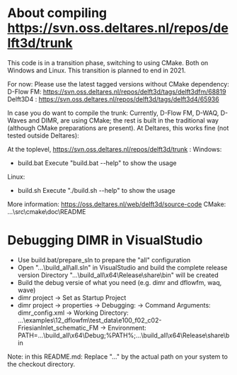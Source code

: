 About compiling https://svn.oss.deltares.nl/repos/delft3d/trunk
===============================================================
This code is in a transition phase, switching to using CMake. Both on Windows and Linux.
This transition is planned to end in 2021.

For now: Please use the latest tagged versions without CMake dependency:
D-Flow FM: https://svn.oss.deltares.nl/repos/delft3d/tags/delft3dfm/68819
Delft3D4 : https://svn.oss.deltares.nl/repos/delft3d/tags/delft3d4/65936

In case you do want to compile the trunk:
Currently, D-Flow FM, D-WAQ, D-Waves and DIMR,  are using CMake; the rest is built in the traditional way (although CMake preparations are present).
At Deltares, this works fine (not tested outside Deltares):

At the toplevel, https://svn.oss.deltares.nl/repos/delft3d/trunk :
Windows:
- build.bat
  Execute "build.bat --help" to show the usage

Linux:
- build.sh
  Execute "./build.sh --help" to show the usage

More information:
https://oss.deltares.nl/web/delft3d/source-code
CMake: ...\src\cmake\doc\README



Debugging DIMR in VisualStudio
==============================
- Use build.bat/prepare_sln to prepare the "all" configuration
- Open "...\build_all\all.sln" in VisualStudio and build the complete release version
  Directory "...\build_all\x64\Release\share\bin" will be created
- Build the debug versie of what you need (e.g. dimr and dflowfm, waq, wave)
- dimr project -> Set as Startup Project
- dimr project -> properties -> Debugging:
    -> Command Arguments: dimr_config.xml
    -> Working Directory: ...\examples\12_dflowfm\test_data\e100_f02_c02-FriesianInlet_schematic_FM
    -> Environment: PATH=...\build_all\x64\Debug;%PATH%;...\build_all\x64\Release\share\bin


Note: in this README.md:
Replace "..." by the actual path on your system to the checkout directory.
